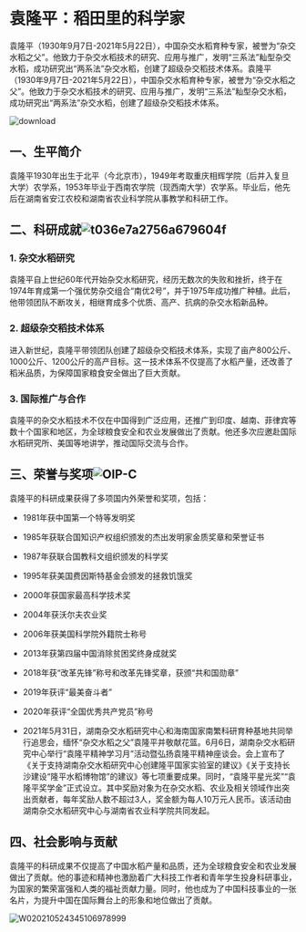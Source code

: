 # 袁隆平：稻田里的科学家

袁隆平（1930年9月7日-2021年5月22日），中国杂交水稻育种专家，被誉为“杂交水稻之父”。他致力于杂交水稻技术的研究、应用与推广，发明“三系法”籼型杂交水稻，成功研究出“两系法”杂交水稻，创建了超级杂交稻技术体系。袁隆平（1930年9月7日-2021年5月22日），中国杂交水稻育种专家，被誉为“杂交水稻之父”。他致力于杂交水稻技术的研究、应用与推广，发明“三系法”籼型杂交水稻，成功研究出“两系法”杂交水稻，创建了超级杂交稻技术体系。

![download](C:\Users\asus\Desktop\download.jpg)

## 一、生平简介

袁隆平1930年出生于北平（今北京市），1949年考取重庆相辉学院（后并入复旦大学）农学系，1953年毕业于西南农学院（现西南大学）农学系。毕业后，他先后在湖南省安江农校和湖南省农业科学院从事教学和科研工作。

## 二、科研成就![t036e7a2756a679604f](C:\Users\asus\Desktop\t036e7a2756a679604f.jpg)

### 1. 杂交水稻研究

袁隆平自上世纪60年代开始杂交水稻研究，经历无数次的失败和挫折，终于在1974年育成第一个强优势杂交组合“南优2号”，并于1975年成功推广种植。此后，他带领团队不断攻关，相继育成多个优质、高产、抗病的杂交水稻新品种。

### 2. 超级杂交稻技术体系

进入新世纪，袁隆平带领团队创建了超级杂交稻技术体系，实现了亩产800公斤、1000公斤、1200公斤的高产目标。这一技术体系不仅提高了水稻产量，还改善了稻米品质，为保障国家粮食安全做出了巨大贡献。

### 3. 国际推广与合作

袁隆平的杂交水稻技术不仅在中国得到广泛应用，还推广到印度、越南、菲律宾等数十个国家和地区，为全球粮食安全和农业发展做出了贡献。他还多次应邀赴国际水稻研究所、美国等地讲学，推动国际交流与合作。

## 三、荣誉与奖项![OIP-C](C:\Users\asus\Desktop\OIP-C.jpg)

袁隆平的科研成果获得了多项国内外荣誉和奖项，包括：

- 1981年获中国第一个特等发明奖

- 1985年获联合国知识产权组织颁发的杰出发明家金质奖章和荣誉证书

- 1987年获联合国教科文组织颁发的科学奖

- 1995年获美国费因斯特基金会颁发的拯救饥饿奖

- 2000年获国家最高科学技术奖

- 2004年获沃尔夫农业奖

- 2006年获美国科学院外籍院士称号

- 2013年获第四届中国消除贫困奖终身成就奖

- 2018年获“改革先锋”称号和改革先锋奖章，获颁“共和国勋章”

- 2019年获评“最美奋斗者”

- 2020年获评“全国优秀共产党员”称号

- 2021年5月31日，湖南杂交水稻研究中心和海南国家南繁科研育种基地共同举行追思会，缅怀“杂交水稻之父”袁隆平并敬献花篮。6月6日，湖南杂交水稻研究中心举行“袁隆平精神学习月”活动暨弘扬袁隆平精神座谈会。会上宣布了《关于支持湖南杂交水稻研究中心创建隆平国家实验室的建议》《关于支持长沙建设“隆平水稻博物馆”的建议》等七项重要成果。同时，“袁隆平星光奖”“袁隆平奖学金”正式设立。其中奖励对象为在杂交水稻、农业及相关领域作出突出贡献者，每年奖励人数不超过3人，奖金额为每人10万元人民币。该活动由湖南杂交水稻研究中心与湖南省农业科学院共同发起。

  

## 四、社会影响与贡献

袁隆平的科研成果不仅提高了中国水稻产量和品质，还为全球粮食安全和农业发展做出了贡献。他的事迹和精神也激励着广大科技工作者和青年学生投身科研事业，为国家的繁荣富强和人类的福祉贡献力量。同时，他也成为了中国科技事业的一张名片，为提升中国在国际舞台上的形象和地位做出了贡献。

![W020210524345106978999](C:\Users\asus\Desktop\W020210524345106978999.jpg)